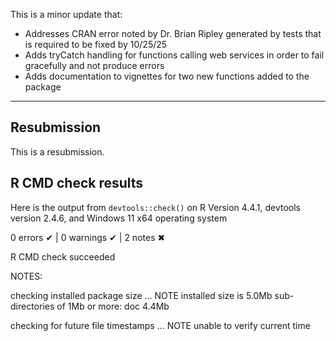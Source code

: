 This is a minor update that:

- Addresses CRAN error noted by Dr. Brian Ripley generated by tests that is 
  required to be fixed by 10/25/25
- Adds tryCatch handling for functions calling web services in order to fail
  gracefully and not produce errors
- Adds documentation to vignettes for two new functions added to the package

-------

## Resubmission

This is a resubmission. 

## R CMD check results

Here is the output from `devtools::check()` on R Version 4.4.1,
devtools version 2.4.6, and Windows 11 x64 operating system

0 errors ✔ | 0 warnings ✔ | 2 notes ✖

R CMD check succeeded

NOTES:

checking installed package size ... NOTE
    installed size is  5.0Mb
    sub-directories of 1Mb or more:
      doc   4.4Mb

checking for future file timestamps ... NOTE
  unable to verify current time
